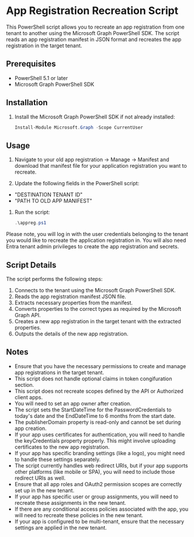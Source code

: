 # App Registration Recreation Script

This PowerShell script allows you to recreate an app registration from one tenant to another using the Microsoft Graph PowerShell SDK. The script reads an app registration manifest in JSON format and recreates the app registration in the target tenant.

## Prerequisites

- PowerShell 5.1 or later
- Microsoft Graph PowerShell SDK

## Installation

1. Install the Microsoft Graph PowerShell SDK if not already installed:
    ```powershell
    Install-Module Microsoft.Graph -Scope CurrentUser
    ```

## Usage

1. Navigate to your old app registration -> Manage -> Manifest and download that manifest file for your application registration you want to recreate.
   
1. Update the following fields in the PowerShell script:
 - "DESTINATION TENANT ID"
 - "PATH TO OLD APP MANIFEST"

1. Run the script:
    ```powershell
    .\appreg.ps1
    ```
Please note, you will log in with the user credentials belonging to the tenant you would like to recreate the application registration in. You will also need Entra tenant admin privileges to create the app registration and secrets.

## Script Details

The script performs the following steps:

1. Connects to the tenant using the Microsoft Graph PowerShell SDK.
1. Reads the app registration manifest JSON file.
1. Extracts necessary properties from the manifest.
1. Converts properties to the correct types as required by the Microsoft Graph API.
1. Creates a new app registration in the target tenant with the extracted properties.
1. Outputs the details of the new app registration.

## Notes
- Ensure that you have the necessary permissions to create and manage app registrations in the target tenant.
- This script does not handle optional claims in token congifuration section.
- This script does not recreate scopes defined by the API or Authorized client apps.
- You will need to set an app owner after creation.
- The script sets the StartDateTime for the PasswordCredentials to today's date and the EndDateTime to 6 months from the start date.
- The publisherDomain property is read-only and cannot be set during app creation.
- If your app uses certificates for authentication, you will need to handle the keyCredentials property properly. This might involve uploading certificates to the new app registration.
- If your app has specific branding settings (like a logo), you might need to handle these settings separately.
- The script currently handles web redirect URIs, but if your app supports other platforms (like mobile or SPA), you will need to include those redirect URIs as well.
- Ensure that all app roles and OAuth2 permission scopes are correctly set up in the new tenant.
- If your app has specific user or group assignments, you will need to recreate these assignments in the new tenant.
- If there are any conditional access policies associated with the app, you will need to recreate these policies in the new tenant.
- If your app is configured to be multi-tenant, ensure that the necessary settings are applied in the new tenant.

